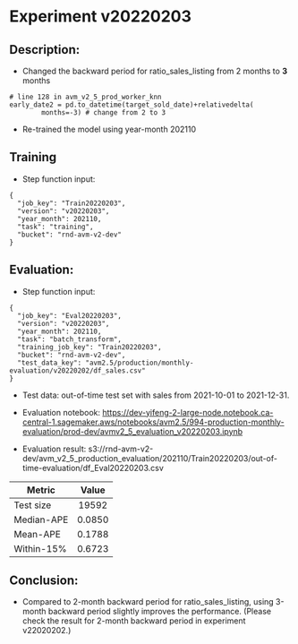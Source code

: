 # Experiment v20220203

## Description:
* Changed the backward period for ratio_sales_listing from 2 months to **3** months
```
# line 128 in avm_v2_5_prod_worker_knn
early_date2 = pd.to_datetime(target_sold_date)+relativedelta(
        months=-3) # change from 2 to 3
```
* Re-trained the model using year-month 202110

## Training
* Step function input:
```
{
  "job_key": "Train20220203",
  "version": "v20220203",
  "year_month": 202110,
  "task": "training",
  "bucket": "rnd-avm-v2-dev"
}
```

## Evaluation:
* Step function input:
```
{
  "job_key": "Eval20220203",
  "version": "v20220203",
  "year_month": 202110,
  "task": "batch_transform",
  "training_job_key": "Train20220203",
  "bucket": "rnd-avm-v2-dev",
  "test_data_key": "avm2.5/production/monthly-evaluation/v20220202/df_sales.csv"
}
```

* Test data: out-of-time test set with sales from 2021-10-01 to 2021-12-31.

* Evaluation notebook: https://dev-yifeng-2-large-node.notebook.ca-central-1.sagemaker.aws/notebooks/avm2.5/994-production-monthly-evaluation/prod-dev/avmv2_5_evaluation_v20220203.ipynb

* Evaluation result: s3://rnd-avm-v2-dev/avm_v2_5_production_evaluation/202110/Train20220203/out-of-time-evaluation/df_Eval20220203.csv

| Metric        | Value         |
| ------------- |:-------------:|
| Test size     | 19592         |
| Median-APE    | 0.0850        |
| Mean-APE      | 0.1788        |
| Within-15%    | 0.6723        |

## Conclusion:

* Compared to 2-month backward period for ratio_sales_listing, using 3-month backward period slightly improves the performance. (Please check the result for 2-month backward period in experiment v22020202.)
